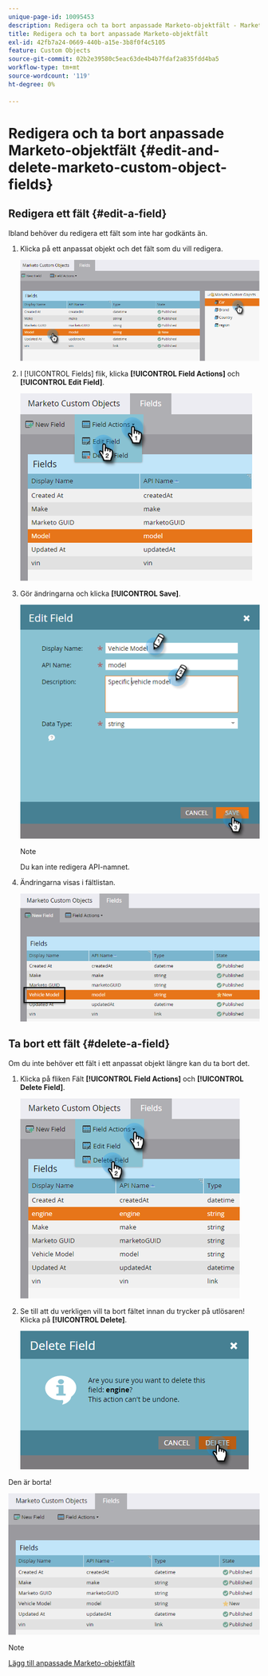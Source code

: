 ```yaml
---
unique-page-id: 10095453
description: Redigera och ta bort anpassade Marketo-objektfält - Marketo Docs - produktdokumentation
title: Redigera och ta bort anpassade Marketo-objektfält
exl-id: 42fb7a24-0669-440b-a15e-3b8f0f4c5105
feature: Custom Objects
source-git-commit: 02b2e39580c5eac63de4b4b7fdaf2a835fdd4ba5
workflow-type: tm+mt
source-wordcount: '119'
ht-degree: 0%

---
```


# Redigera och ta bort anpassade Marketo-objektfält {#edit-and-delete-marketo-custom-object-fields}

## Redigera ett fält {#edit-a-field}

Ibland behöver du redigera ett fält som inte har godkänts än.

1. Klicka på ett anpassat objekt och det fält som du vill redigera.

   ![](assets/edit-and-delete-marketo-custom-object-fields-1.png)

1. I [!UICONTROL Fields] flik, klicka **[!UICONTROL Field Actions]** och **[!UICONTROL Edit Field]**.

   ![](assets/edit-and-delete-marketo-custom-object-fields-2.png)

1. Gör ändringarna och klicka **[!UICONTROL Save]**.

   ![](assets/edit-and-delete-marketo-custom-object-fields-3.png)

   >[!NOTE]
   >
   >Du kan inte redigera API-namnet.

1. Ändringarna visas i fältlistan.

   ![](assets/edit-and-delete-marketo-custom-object-fields-4.png)

## Ta bort ett fält {#delete-a-field}

Om du inte behöver ett fält i ett anpassat objekt längre kan du ta bort det.

1. Klicka på fliken Fält **[!UICONTROL Field Actions]** och **[!UICONTROL Delete Field]**.

   ![](assets/edit-and-delete-marketo-custom-object-fields-5.png)

1. Se till att du verkligen vill ta bort fältet innan du trycker på utlösaren! Klicka på **[!UICONTROL Delete]**.

   ![](assets/edit-and-delete-marketo-custom-object-fields-6.png)

Den är borta!

![](assets/edit-and-delete-marketo-custom-object-fields-7.png)

>[!NOTE]
>
>[Lägg till anpassade Marketo-objektfält](/help/marketo/product-docs/administration/marketo-custom-objects/add-marketo-custom-object-fields.md)
